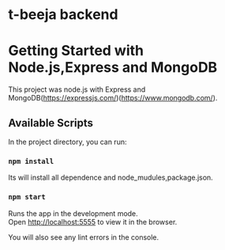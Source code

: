 # t-beeja backend
# Getting Started with Node.js,Express and MongoDB

This project was node.js with Express and MongoDB(https://expressjs.com/)(https://www.mongodb.com/).

## Available Scripts

In the project directory, you can run:

### `npm install`

Its will install all dependence and node_mudules,package.json.

### `npm start`

Runs the app in the development mode.\
Open [http://localhost:5555](http://localhost:5555) to view it in the browser.

You will also see any lint errors in the console.
